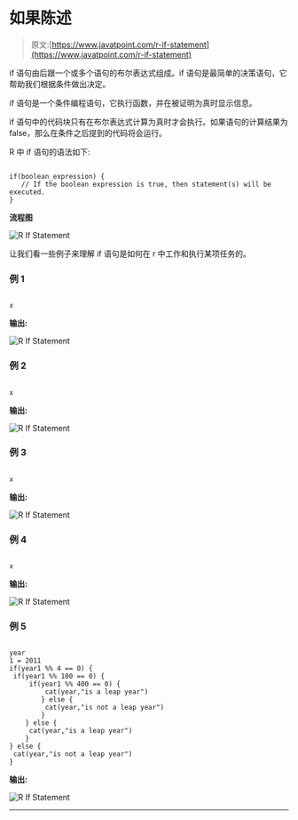 # 如果陈述

> 原文:[https://www.javatpoint.com/r-if-statement](https://www.javatpoint.com/r-if-statement)

if 语句由后跟一个或多个语句的布尔表达式组成。if 语句是最简单的决策语句，它帮助我们根据条件做出决定。

if 语句是一个条件编程语句，它执行函数，并在被证明为真时显示信息。

if 语句中的代码块只有在布尔表达式计算为真时才会执行。如果语句的计算结果为 false，那么在条件之后提到的代码将会运行。

R 中 if 语句的语法如下:

```

if(boolean_expression) {
   // If the boolean expression is true, then statement(s) will be executed. 
}

```

**流程图**

![R If Statement](../Images/4b1c54c887fd214821f1f6c4fc11aa72.png)

让我们看一些例子来理解 if 语句是如何在 r 中工作和执行某项任务的。

### 例 1

```

x 
```

**输出:**

![R If Statement](../Images/ec2f48d43160cfef1cfcf9d169511423.png)

### 例 2

```

x 
```

**输出:**

![R If Statement](../Images/c0b8f07e2526d7fa108216b855e15fc4.png)

### 例 3

```

x 
```

**输出:**

![R If Statement](../Images/03858bee1b50da8de8611bbb4f59d1a6.png)

### 例 4

```

x 
```

**输出:**

![R If Statement](../Images/ba85696ab3833081223a8a56a2fdb88d.png)

### 例 5

```

year
1 = 2011
if(year1 %% 4 == 0) {
 if(year1 %% 100 == 0) { 
	 if(year1 %% 400 == 0) { 
		 cat(year,"is a leap year") 
		} else {
		 cat(year,"is not a leap year") 
		}
	} else {
	 cat(year,"is a leap year") 
	}
} else {
 cat(year,"is not a leap year") 
}

```

**输出:**

![R If Statement](../Images/e5cb80aab6a9833b511f811a47fc1210.png)

* * *